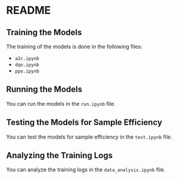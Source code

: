 # README

## Training the Models
The training of the models is done in the following files:
- `a2c.ipynb`
- `dqn.ipynb`
- `ppo.ipynb`

## Running the Models
You can run the models in the `run.ipynb` file.

## Testing the Models for Sample Efficiency
You can test the models for sample efficiency in the `test.ipynb` file.

## Analyzing the Training Logs
You can analyze the training logs in the `data_analysis.ipynb` file.